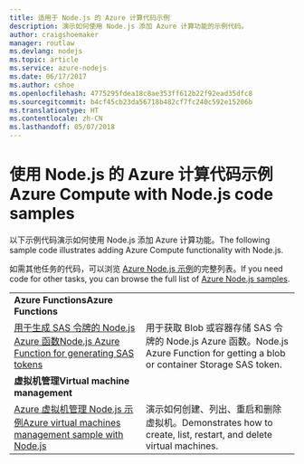 ```yaml
---
title: 适用于 Node.js 的 Azure 计算代码示例
description: 演示如何使用 Node.js 添加 Azure 计算功能的示例代码。
author: craigshoemaker
manager: routlaw
ms.devlang: nodejs
ms.topic: article
ms.service: azure-nodejs
ms.date: 06/17/2017
ms.author: cshoe
ms.openlocfilehash: 4775295fdea18c8ae353ff612b22f92ead35dfc8
ms.sourcegitcommit: b4cf45cb23da56718b482cf7fc240c592e15206b
ms.translationtype: HT
ms.contentlocale: zh-CN
ms.lasthandoff: 05/07/2018
---
```

# <a name="azure-compute-with-nodejs-code-samples"></a><span data-ttu-id="8ac6b-103">使用 Node.js 的 Azure 计算代码示例</span><span class="sxs-lookup"><span data-stu-id="8ac6b-103">Azure Compute with Node.js code samples</span></span>

<span data-ttu-id="8ac6b-104">以下示例代码演示如何使用 Node.js 添加 Azure 计算功能。</span><span class="sxs-lookup"><span data-stu-id="8ac6b-104">The following sample code illustrates adding Azure Compute functionality with Node.js.</span></span>

<span data-ttu-id="8ac6b-105">如需其他任务的代码，可以浏览 [Azure Node.js 示例](https://azure.microsoft.com/resources/samples/?term=nodejs)的完整列表。</span><span class="sxs-lookup"><span data-stu-id="8ac6b-105">If you need code for other tasks, you can browse the full list of [Azure Node.js samples](https://azure.microsoft.com/resources/samples/?term=nodejs).</span></span>

| | |
|---|---|
| <span data-ttu-id="8ac6b-106">**Azure Functions**</span><span class="sxs-lookup"><span data-stu-id="8ac6b-106">**Azure Functions**</span></span> ||
| [<span data-ttu-id="8ac6b-107">用于生成 SAS 令牌的 Node.js Azure 函数</span><span class="sxs-lookup"><span data-stu-id="8ac6b-107">Node.js Azure Function for generating SAS tokens</span></span>](https://azure.microsoft.com/resources/samples/functions-node-sas-token/) | <span data-ttu-id="8ac6b-108">用于获取 Blob 或容器存储 SAS 令牌的 Node.js Azure 函数。</span><span class="sxs-lookup"><span data-stu-id="8ac6b-108">Node.js Azure Function for getting a blob or container Storage SAS token.</span></span> |
| <span data-ttu-id="8ac6b-109">**虚拟机管理**</span><span class="sxs-lookup"><span data-stu-id="8ac6b-109">**Virtual machine management**</span></span> ||
| [<span data-ttu-id="8ac6b-110">Azure 虚拟机管理 Node.js 示例</span><span class="sxs-lookup"><span data-stu-id="8ac6b-110">Azure virtual machines management sample with Node.js</span></span>](https://github.com/Azure-Samples/compute-node-manage-vm) | <span data-ttu-id="8ac6b-111">演示如何创建、列出、重启和删除虚拟机。</span><span class="sxs-lookup"><span data-stu-id="8ac6b-111">Demonstrates how to create, list, restart, and delete virtual machines.</span></span> |